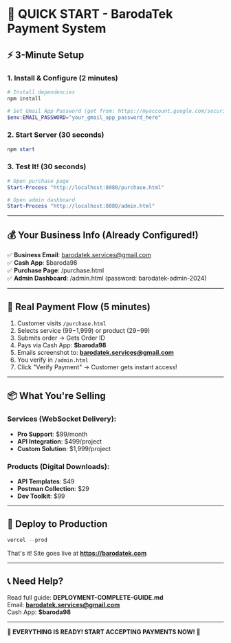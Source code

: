# 🚀 QUICK START - BarodaTek Payment System

## ⚡ 3-Minute Setup

### 1. Install & Configure (2 minutes)
```powershell
# Install dependencies
npm install

# Set Gmail App Password (get from: https://myaccount.google.com/security)
$env:EMAIL_PASSWORD="your_gmail_app_password_here"
```

### 2. Start Server (30 seconds)
```powershell
npm start
```

### 3. Test It! (30 seconds)
```powershell
# Open purchase page
Start-Process "http://localhost:8080/purchase.html"

# Open admin dashboard
Start-Process "http://localhost:8080/admin.html"
```

---

## 💰 Your Business Info (Already Configured!)

✅ **Business Email**: barodatek.services@gmail.com  
✅ **Cash App**: $baroda98  
✅ **Purchase Page**: /purchase.html  
✅ **Admin Dashboard**: /admin.html (password: barodatek-admin-2024)

---

## 🎯 Real Payment Flow (5 minutes)

1. Customer visits `/purchase.html`
2. Selects service ($99-$1,999) or product ($29-$99)
3. Submits order → Gets Order ID
4. Pays via Cash App: **$baroda98**
5. Emails screenshot to: **barodatek.services@gmail.com**
6. You verify in `/admin.html`
7. Click "Verify Payment" → Customer gets instant access!

---

## 📦 What You're Selling

### Services (WebSocket Delivery):
- **Pro Support**: $99/month
- **API Integration**: $499/project
- **Custom Solution**: $1,999/project

### Products (Digital Downloads):
- **API Templates**: $49
- **Postman Collection**: $29
- **Dev Toolkit**: $99

---

## 🔧 Deploy to Production
```powershell
vercel --prod
```

That's it! Site goes live at **https://barodatek.com**

---

## 📞 Need Help?

Read full guide: **DEPLOYMENT-COMPLETE-GUIDE.md**  
Email: **barodatek.services@gmail.com**  
Cash App: **$baroda98**

---

**🎉 EVERYTHING IS READY! START ACCEPTING PAYMENTS NOW! 🎉**
